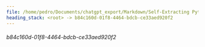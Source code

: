 ```yaml
---
file: /home/pedro/Documents/chatgpt_export/Markdown/Self-Extracting Python Script Framework.md
heading_stack: <root> -> b84c160d-01f8-4464-bdcb-ce33aed920f2
---
```

###### b84c160d-01f8-4464-bdcb-ce33aed920f2
